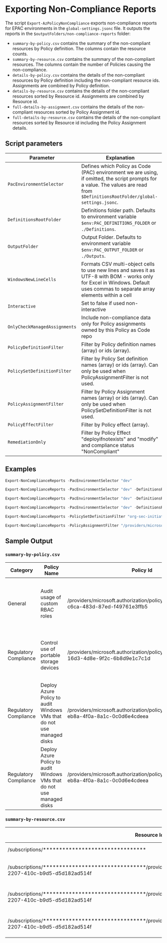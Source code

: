 # Exporting Non-Compliance Reports

The script `Export-AzPolicyNonCompliance` exports non-compliance reports for EPAC environments in the `global-settings.jsonc` file. It outputs the reports in the `$outputFolders/non-compliance-reports` folder:

- `summary-by-policy.csv` contains the summary of the non-compliant resources by Policy definition. The columns contain the resource counts.
- `summary-by-resource.csv` contains the summary of the non-compliant resources. The columns contain the number of Policies causing the non-compliance.
- `details-by-policy.csv` contains the details of the non-compliant resources by Policy definition including the non-compliant resource ids. Assignments are combined by Policy definition.
- `details-by-resource.csv` contains the details of the non-compliant resources sorted by Resource id. Assignments are combined by Resource id.
- `full-details-by-assignment.csv` contains the details of the non-compliant resources sorted by Policy Assignment id.
- `full-details-by-resource.csv` contains the details of the non-compliant resources sorted by Resource id including the Policy Assignment details.

## Script parameters

| Parameter | Explanation |
| --- | --- |
| `PacEnvironmentSelector` | Defines which Policy as Code (PAC) environment we are using, if omitted, the script prompts for a value. The values are read from `$DefinitionsRootFolder/global-settings.jsonc`. |
| `DefinitionsRootFolder` | Definitions folder path. Defaults to environment variable `$env:PAC_DEFINITIONS_FOLDER` or `./Definitions`. |
| `OutputFolder` | Output Folder. Defaults to environment variable `$env:PAC_OUTPUT_FOLDER` or `./Outputs`. |
| `WindowsNewLineCells` | Formats CSV multi-object cells to use new lines and saves it as UTF-8 with BOM - works only for Excel in Windows. Default uses commas to separate array elements within a cell |
| `Interactive` | Set to false if used non-interactive |
| `OnlyCheckManagedAssignments` | Include non-compliance data only for Policy assignments owned by this Policy as Code repo |
| `PolicyDefinitionFilter` | Filter by Policy definition names (array) or ids (array). |
| `PolicySetDefinitionFilter` | Filter by Policy Set definition names (array) or ids (array). Can only be used when PolicyAssignmentFilter is not used. |
| `PolicyAssignmentFilter` | Filter by Policy Assignment names (array) or ids (array). Can only be used when PolicySetDefinitionFilter is not used. |
| `PolicyEffectFilter` | Filter by Policy effect (array). |
| `RemediationOnly` | Filter by Policy Effect "deployifnotexists" and "modify" and compliance status "NonCompliant"

## Examples

```ps1
Export-NonComplianceReports -PacEnvironmentSelector "dev"
```

```ps1
Export-NonComplianceReports -PacEnvironmentSelector "dev" -DefinitionsRootFolder "C:\MyPacRepo\Definitions" -OutputFolder "C:\MyPacRepo\Outputs"
```

```ps1
Export-NonComplianceReports -PacEnvironmentSelector "dev" -DefinitionsRootFolder "C:\MyPacRepo\Definitions" -OutputFolder "C:\MyPacRepo\Outputs" -WindowsNewLineCells
```

```ps1
Export-NonComplianceReports -PacEnvironmentSelector "dev" -DefinitionsRootFolder "C:\MyPacRepo\Definitions" -OutputFolder "C:\MyPacRepo\Outputs" -OnlyCheckManagedAssignments
```

```ps1
Export-NonComplianceReports -PolicySetDefinitionFilter "org-sec-initiative", "/providers/Microsoft.Authorization/policySetDefinitions/11111111-1111-1111-1111-111111111111"
```

```ps1
Export-NonComplianceReports -PolicyAssignmentFilter "/providers/microsoft.management/managementgroups/11111111-1111-1111-1111-111111111111/providers/microsoft.authorization/policyassignments/taginh-env", "prod-asb"
```

## Sample Output

### `summary-by-policy.csv`

| Category | Policy Name | Policy Id | Non Compliant | Unknown | Not Started | Exempt | Conflicting | Error | Assignment Ids | Group Names |
| --- | --- | --- | --- | --- | --- | --- | --- | --- | --- | --- |
| General | Audit usage of custom RBAC roles | /providers/microsoft.authorization/policydefinitions/a451c1ef-c6ca-483d-87ed-f49761e3ffb5 | 9 | 0 | 0 | 0 | 0 | 0 | /providers/microsoft.management/managementgroups/pac-heinrich-dev-dev/providers/microsoft.authorization/policyassignments/dev-nist-800-53-r5,/providers/microsoft.management/managementgroups/pac-heinrich-dev-dev/providers/microsoft.authorization/policyassignments/dev-asb | azure_security_benchmark_v3.0_pa-7,nist_sp_800-53_r5_ac-6(7),nist_sp_800-53_r5_ac-2(7),nist_sp_800-53_r5_ac-6,nist_sp_800-53_r5_ac-2 |
| Regulatory Compliance | Control use of portable storage devices | /providers/microsoft.authorization/policydefinitions/0a8a1a7d-16d3-4d8e-9f2c-6b8d9e1c7c1d | 0 | 0 | 0 | 0 | 0 | 0 | /providers/microsoft.management/managementgroups/pac-heinrich-dev-dev/providers/microsoft.authorization/policyassignments/dev-nist-800-53-r5,/providers/microsoft.management/managementgroups/pac-heinrich-dev-dev/providers/microsoft.authorization/policyassignments/dev-asb | azure_security_benchmark_v3.0_pa-7,nist_sp_800-53_r5_ac-6(7),nist_sp_800-53_r5_ac-2(7),nist_sp_800-53_r5_ac-6,nist_sp_800-53_r5_ac-2 |
| Regulatory Compliance | Deploy Azure Policy to audit Windows VMs that do not use managed disks | /providers/microsoft.authorization/policydefinitions/0b2b84f2-eb8a-4f0a-8a1c-0c0d6e4cdeea | 0 | 0 | 0 | 0 | 0 | 0 | /providers/microsoft.management/managementgroups/pac-heinrich-dev-dev/providers/microsoft.authorization/policyassignments/dev-nist-800-53-r5,/providers/microsoft.management/managementgroups/pac-heinrich-dev-dev/providers/microsoft.authorization/policyassignments/dev-asb | azure_security_benchmark_v3.0_pa-7,nist_sp_800-53_r5_ac-6(7),nist_sp_800-53_r5_ac-2(7),nist_sp_800-53_r5_ac-6,nist_sp_800-53_r5_ac-2 |
| Regulatory Compliance | Deploy Azure Policy to audit Windows VMs that do not use managed disks | /providers/microsoft.authorization/policydefinitions/0b2b84f2-eb8a-4f0a-8a1c-0c0d6e4cdeea | 0 | 0 | 0 | 0 | 0 | 0 | /providers/microsoft.management/managementgroups/pac-heinrich-dev-dev/providers/microsoft.authorization/policyassignments/dev-nist-800-53-r5,/providers/microsoft.management/managementgroups/pac-heinrich-dev-dev/providers/microsoft.authorization/policyassignments/dev-asb | azure_security_benchmark_v3.0_pa-7,nist_sp_800-53_r5_ac-6(7),nist_sp_800-53_r5_ac-2(7),nist_sp_800-53_r5_ac-6,nist_sp_800-53_r5_ac-2 |

### `summary-by-resource.csv`

| Resource Id | Subscription Id | Subscription Name | Resource Group | Resource Type | Resource Name | Resource Qualifier | Non Compliant | Unknown | Not Started | Exempt | Conflicting | Error |
| --- | --- | --- | --- | --- | --- | --- | --- | --- | --- | --- | --- | --- |
| /subscriptions/******************************** | ******************************** | PAC-DEV-001 |  | subscriptions |  |  | 25 | 481 | 0 | 0 | 0 | 0 |
| /subscriptions/********************************/providers/microsoft.authorization/roledefinitions/0b00bc79-2207-410c-b9d5-d5d182ad514f | ******************************** | PAC-DEV-001 |  | microsoft.authorization/roledefinitions | 0b00bc79-2207-410c-b9d5-d5d182ad514f |  | 0 | 0 | 0 | 0 | 0 | 0 |
| /subscriptions/********************************/providers/microsoft.authorization/roledefinitions/0b00bc79-2207-410c-b9d5-d5d182ad514f | ******************************** | PAC-DEV-001 |  | microsoft.authorization/roledefinitions | 0b00bc79-2207-410c-b9d5-d5d182ad514f |  | 0 | 0 | 0 | 0 | 0 | 0 |
| /subscriptions/********************************/providers/microsoft.authorization/roledefinitions/0b00bc79-2207-410c-b9d5-d5d182ad514f | ******************************** | PAC-DEV-001 |  | microsoft.authorization/roledefinitions | 0b00bc79-2207-410c-b9d5-d5d182ad514f |  | 0 | 0 | 0 | 0 | 0 | 0 |
